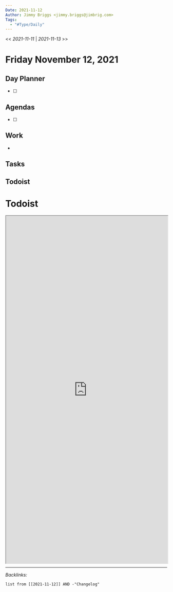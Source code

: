 ```yaml
---
Date: 2021-11-12
Author: Jimmy Briggs <jimmy.briggs@jimbrig.com>
Tags:
  - "#Type/Daily"
---
```


\<\< *2021-11-11* | *2021-11-13* >>

# Friday November 12, 2021

## Day Planner

* [ ] 

## Agendas

* [ ] 

## Work

* 

## Tasks

## Todoist

# Todoist

<div style="display: block; position: relative; width: 100%; height: 800px; --aspect-ratio:9/16; padding-bottom: calc(var(--aspect-ratio) * 100%);"><iframe src="https://todoist.com/app/upcoming#" allow="fullscreen" style="position: absolute; top: 0px; left: 0px; height: 100%; width: 100%;"></iframe></div>

---

*Backlinks:*

````dataview
list from [[2021-11-12]] AND -"Changelog"
````
